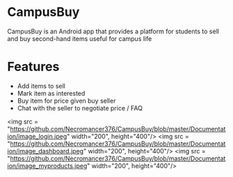 # CampusBuy

CampusBuy is an Android app that provides a platform for students to sell and buy second-hand items useful for campus life

# Features
- Add items to sell
- Mark item as interested
- Buy item for price given buy seller
- Chat with the seller to negotiate price / FAQ

<img src = "https://github.com/Necromancer376/CampusBuy/blob/master/Documentation/image_login.jpeg" width="200", height="400"/>
<img src = "https://github.com/Necromancer376/CampusBuy/blob/master/Documentation/image_dashboard.jpeg" width="200", height="400"/>
<img src = "https://github.com/Necromancer376/CampusBuy/blob/master/Documentation/image_myproducts.jpeg" width="200", height="400"/>
